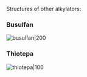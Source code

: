 Structures of other alkylators:

### Busulfan
![busulfan|200](https://upload.wikimedia.org/wikipedia/commons/thumb/7/75/Busulfan.svg/1280px-Busulfan.svg.png)

### Thiotepa
![thiotepa|100](https://upload.wikimedia.org/wikipedia/commons/thumb/c/ca/ThioTEPA.svg/800px-ThioTEPA.svg.png)
